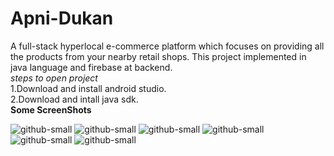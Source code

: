 # Apni-Dukan
A full-stack hyperlocal e-commerce platform which focuses on providing all the products from your nearby retail shops. This project implemented in java language and firebase at backend.
<br/>
*steps to open project*
<br/>
1.Download and install android studio.
<br/>
2.Download and intall java sdk.
<br/>
**Some ScreenShots**

![github-small](https://raw.githubusercontent.com/sauravpatil1/Apni-Dukan-sr/main/Screenshot_20210801_083517.jpg)
![github-small](https://raw.githubusercontent.com/sauravpatil1/Apni-Dukan-sr/main/Screenshot_20210801_083525.jpg)
![github-small](https://raw.githubusercontent.com/sauravpatil1/Apni-Dukan-sr/main/Screenshot_20210801_083530.jpg)
![github-small](https://raw.githubusercontent.com/sauravpatil1/Apni-Dukan-sr/main/Screenshot_20210801_083549.jpg)
![github-small](https://raw.githubusercontent.com/sauravpatil1/Apni-Dukan-sr/main/Screenshot_20210801_083555.jpg)
![github-small](https://raw.githubusercontent.com/sauravpatil1/Apni-Dukan-sr/main/Screenshot_20210801_083603.jpg)
